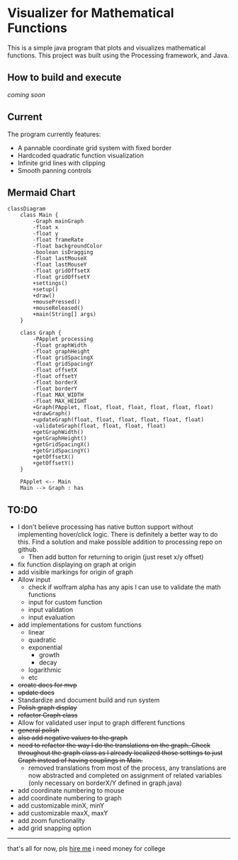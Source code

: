 # Visualizer for Mathematical Functions

This is a simple java program that plots and visualizes mathematical functions. This project was built using the Processing framework, and Java.

## How to build and execute
*coming soon*

## Current
The program currently features:
* A pannable coordinate grid system with fixed border
* Hardcoded quadratic function visualization
* Infinite grid lines with clipping
* Smooth panning controls

## Mermaid Chart

```mermaid
classDiagram
    class Main {
        -Graph mainGraph
        -float x
        -float y
        -float frameRate
        -float backgroundColor
        -boolean isDragging
        -float lastMouseX
        -float lastMouseY
        -float gridOffsetX
        -float gridOffsetY
        +settings()
        +setup()
        +draw()
        +mousePressed()
        +mouseReleased()
        +main(String[] args)
    }
    
    class Graph {
        -PApplet processing
        -float graphWidth
        -float graphHeight
        -float gridSpacingX
        -float gridSpacingY
        -float offsetX
        -float offsetY
        -float borderX
        -float borderY
        -float MAX_WIDTH
        -float MAX_HEIGHT
        +Graph(PApplet, float, float, float, float, float, float)
        +drawGraph()
        +updateGraph(float, float, float, float, float, float)
        -validateGraph(float, float, float, float)
        +getGraphWidth()
        +getGraphHeight()
        +getGridSpacingX()
        +getGridSpacingY()
        +getOffsetX()
        +getOffsetY()
    }
    
    PApplet <-- Main
    Main --> Graph : has
```

## TO:DO
  * I don't believe processing has native button support without implementing hover/click logic. There is definitely a better way to do this. Find a solution and make possible addition to processing repo on github.
      * Then add button for returning to origin (just reset x/y offset) 
  * fix function displaying on graph at origin
  * add visible markings for origin of graph
  * Allow input
      * check if wolfram alpha has any apis I can use to validate the math functions
      * input for custom function
      * input validation
      * input evaluation
  * add implementations for custom functions
      * linear
      * quadratic
      * exponential
          * growth
          * decay
      * logarithmic
      * etc
  * ~~create docs for mvp~~
  * ~~update docs~~
  * Standardize and document build and run system
  * ~~Polish graph display~~
  * ~~refactor Graph class~~
  * Allow for validated user input to graph different functions
  * ~~general polish~~
  * ~~also add negative values to the graph~~
  * ~~need to refactor the way I do the translations on the graph. Check throughout the graph class as I already localized those settings to just Graph instead of having couplings in Main.~~
      * removed translations from most of the process, any translations are now abstracted and completed on assignment of related variables (only necessary on borderX/Y defined in graph.java)
  * add coordinate numbering to mouse
  * add coordinate numbering to graph
  * add customizable minX, minY
  * add customizable maxX, maxY
  * add zoom functionality
  * add grid snapping option


---
that's all for now, pls [hire me](https://github.com/SedWilliams) i need money for college
